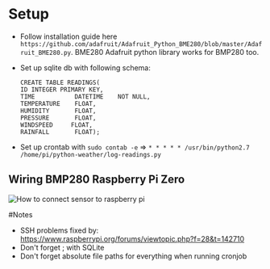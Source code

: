# Setup 

- Follow installation guide here `https://github.com/adafruit/Adafruit_Python_BME280/blob/master/Adafruit_BME280.py`. BME280 Adafruit python library works for BMP280 too.
- Set up sqlite db with following schema: 

	~~~~ 
	CREATE TABLE READINGS(
	ID INTEGER PRIMARY KEY,
	TIME           DATETIME    NOT NULL,
	TEMPERATURE    FLOAT,
	HUMIDITY       FLOAT,
	PRESSURE       FLOAT,
	WINDSPEED	  FLOAT,
	RAINFALL       FLOAT);
	~~~~

- Set up crontab with `sudo contab -e` => `* * * * * /usr/bin/python2.7 /home/pi/python-weather/log-readings.py`


## Wiring BMP280 Raspberry Pi Zero

![How to connect sensor to raspberry pi](python-weather/wiring-bmp280-to-raspberry-pi.png?raw=true "How to connect BMP280 to raspbery pi")

#Notes 

- SSH problems fixed by: https://www.raspberrypi.org/forums/viewtopic.php?f=28&t=142710
- Don't forget ; with SQLite
- Don't forget absolute file paths for everything when running cronjob
